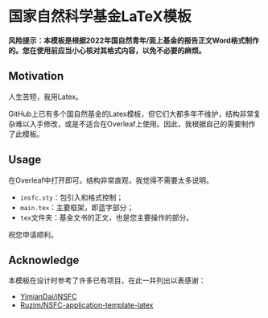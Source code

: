 # 国家自然科学基金LaTeX模板

**风险提示：本模板是根据2022年国自然青年/面上基金的报告正文Word格式制作的。您在使用前应当小心核对其格式内容，以免不必要的麻烦。**

## Motivation

人生苦短，我用Latex。

GitHub上已有多个国自然基金的Latex模板，但它们大都多年不维护，结构非常复杂难以入手修改，或是不适合在Overleaf上使用。因此，我根据自己的需要制作了此模板。

## Usage

在Overleaf中打开即可。结构非常直观，我觉得不需要太多说明。

- `insfc.sty`：包引入和格式控制；
- `main.tex`：主要框架，即蓝字部分；
- `tex`文件夹：基金文书的正文，也是您主要操作的部分。

祝您申请顺利。

## Acknowledge

本模板在设计时参考了许多已有项目，在此一并列出以表感谢：

- [YimianDai/iNSFC](https://github.com/YimianDai/iNSFC)
- [Ruzim/NSFC-application-template-latex](https://github.com/Ruzim/NSFC-application-template-latex)
